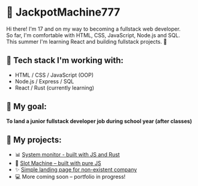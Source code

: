 # 🎰 JackpotMachine777

Hi there! I'm 17 and on my way to becoming a fullstack web developer.  
So far, I'm comfortable with HTML, CSS, JavaScript, Node.js and SQL.  
This summer I'm learning React and building fullstack projects. 🚀

## 🔧 Tech stack I'm working with:
- HTML / CSS / JavaScript (OOP)
- Node.js / Express / SQL
- React / Rust (currently learning)

## 🎯 My goal:
**To land a junior fullstack developer job during school year (after classes)**

## 📁 My projects:
- 📊 [System monitor - built with JS and Rust](https://github.com/JackpotMachine777/tauri-system-monitor)
- 🎰 [Slot Machine – built with pure JS](https://github.com/JackpotMachine777/slot-machine)
- ✨ [Simple landing page for non-existent company](https://github.com/JackpotMachine777/simple-landing-page)
- 💻 More coming soon – portfolio in progress!
